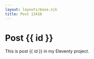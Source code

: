 ```yaml
---
layout: layouts/base.njk
title: Post 13418
---
```


# Post {{ id }}

This is post {{ id }} in my Eleventy project.
